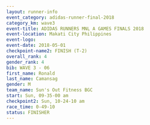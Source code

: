 ```yaml
---
layout: runner-info 
event_category: adidas-runner-final-2018 
category_km: wave3 
event-title: ADIDAS RUNNERS MNL A GAMES FINALS 2018  
event-location: Makati City Philippines 
event-logo: 
event-date: 2018-05-01 
checkpoint-name2: FINISH (T-2) 
overall_rank: 4
gender_rank: 4
bib: WAVE 3 - 06
first_name: Ronald
last_name: Camansag
gender: M
team_name: Sun's Out Fitness BGC
start: Sun, 09-35-00 am
checkpoint2: Sun, 10-24-10 am
race_time: 0-49-10
status: FINISHER
---
```

